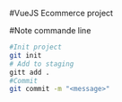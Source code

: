 #VueJS Ecommerce project

#Note commande line

```bash
#Init project
git init
# Add to staging
gitt add .
#Commit
git commit -m "<message>"

```
